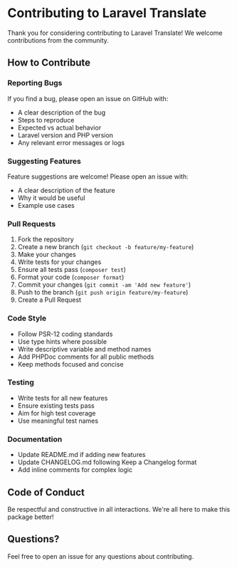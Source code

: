 # Contributing to Laravel Translate

Thank you for considering contributing to Laravel Translate! We welcome contributions from the community.

## How to Contribute

### Reporting Bugs

If you find a bug, please open an issue on GitHub with:
- A clear description of the bug
- Steps to reproduce
- Expected vs actual behavior
- Laravel version and PHP version
- Any relevant error messages or logs

### Suggesting Features

Feature suggestions are welcome! Please open an issue with:
- A clear description of the feature
- Why it would be useful
- Example use cases

### Pull Requests

1. Fork the repository
2. Create a new branch (`git checkout -b feature/my-feature`)
3. Make your changes
4. Write tests for your changes
5. Ensure all tests pass (`composer test`)
6. Format your code (`composer format`)
7. Commit your changes (`git commit -am 'Add new feature'`)
8. Push to the branch (`git push origin feature/my-feature`)
9. Create a Pull Request

### Code Style

- Follow PSR-12 coding standards
- Use type hints where possible
- Write descriptive variable and method names
- Add PHPDoc comments for all public methods
- Keep methods focused and concise

### Testing

- Write tests for all new features
- Ensure existing tests pass
- Aim for high test coverage
- Use meaningful test names

### Documentation

- Update README.md if adding new features
- Update CHANGELOG.md following Keep a Changelog format
- Add inline comments for complex logic

## Code of Conduct

Be respectful and constructive in all interactions. We're all here to make this package better!

## Questions?

Feel free to open an issue for any questions about contributing.

